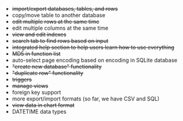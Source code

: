   * ~~import/export databases, tables, and rows~~
  * copy/move table to another database
  * ~~edit multiple rows at the same time~~
  * edit multiple columns at the same time
  * ~~view and edit indexes~~
  * ~~search tab to find rows based on input~~
  * ~~integrated help section to help users learn how to use everything~~
  * ~~MD5 in function list~~
  * auto-select page encoding based on encoding in SQLite database
  * ~~"create new database" functionality~~
  * ~~"duplicate row" functionality~~
  * ~~triggers~~
  * ~~manage views~~
  * foreign key support
  * more export/import formats (so far, we have CSV and SQL)
  * ~~view data in chart format~~
  * DATETIME data types